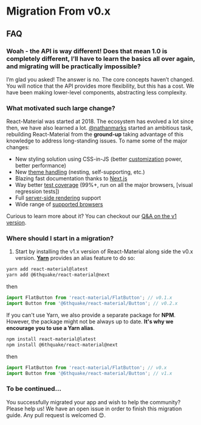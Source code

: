 # Migration From v0.x

## FAQ

### Woah - the API is way different! Does that mean 1.0 is completely different, I’ll have to learn the basics all over again, and migrating will be practically impossible?

I’m glad you asked! The answer is no. The core concepts haven’t changed.
You will notice that the API provides more flexibility, but this has a cost.
We have been making lower-level components, abstracting less complexity.

### What motivated such large change?

React-Material was started at 2018.
The ecosystem has evolved a lot since then, we have also learned a lot.
[@nathanmarks](https://github.com/nathanmarks/) started an ambitious task, rebuilding React-Material from the **ground-up**
taking advantage of this knowledge to address long-standing issues. To name some of the major changes:
- New styling solution using CSS-in-JS (better [customization](/customization/overrides) power, better performance)
- New [theme handling](/customization/themes) (nesting, self-supporting, etc.)
- Blazing fast documentation thanks to [Next.js](https://github.com/zeit/next.js)
- Way better [test coverage](/guides/testing) (99%+, run on all the major browsers, [visual regression tests])
- Full [server-side rendering](/guides/server-rendering) support
- Wide range of [supported browsers](/getting-started/supported-platforms)

Curious to learn more about it? You can checkout our [Q&A on the v1 version](/discover-more/roadmap#q-amp-a-with-the-v1-version).


### Where should I start in a migration?

1. Start by installing the v1.x version of React-Material along side the v0.x version.
   [**Yarn**](https://github.com/yarnpkg/yarn) provides an alias feature to do so:

  ```sh
  yarn add react-material@latest
  yarn add @6thquake/react-material@next
  ```

  then

  ```js
  import FlatButton from 'react-material/FlatButton'; // v0.1.x
  import Button from '@6thquake/react-material/Button'; // v0.2.x
  ```

  If you can't use Yarn, we also provide a separate package for **NPM**.
  However, the package might not be always up to date.
  **It's why we encourage you to use a Yarn alias**.

  ```sh
  npm install react-material@latest
  npm install @6thquake/react-material@next
  ```

  then

  ```js
  import FlatButton from 'react-material/FlatButton'; // v0.x
  import Button from '@6thquake/react-material/Button'; // v1.x
  ```

### To be continued…

You successfully migrated your app and wish to help the community?
Please help us! We have an open issue in order to finish this migration guide. Any pull request is welcomed 😊.
